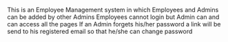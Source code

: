 This is an Employee Management system in which Employees and Admins can be added by other Admins 
Employees cannot login but Admin can and can access all the pages
If an Admin forgets his/her password a link will be send to his registered email so that he/she can change password
